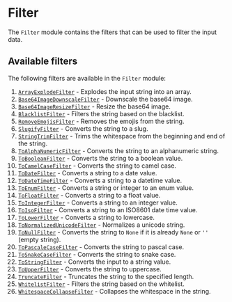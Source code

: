 # Filter

The `Filter` module contains the filters that can be used to filter the input data.

## Available filters

The following filters are available in the `Filter` module:

1. [`ArrayExplodeFilter`](ArrayExplodeFilter.py) - Explodes the input string into an array.
2. [`Base64ImageDownscaleFilter`](Base64ImageDownscaleFilter.py) - Downscale the base64 image.
3. [`Base64ImageResizeFilter`](Base64ImageResizeFilter.py) - Resize the base64 image.
2. [`BlacklistFilter`](BlacklistFilter.py) - Filters the string based on the blacklist.
3. [`RemoveEmojisFilter`](RemoveEmojisFilter.py) - Removes the emojis from the string.
4. [`SlugifyFilter`](SlugifyFilter.py) - Converts the string to a slug.
5. [`StringTrimFilter`](StringTrimFilter.py) - Trims the whitespace from the beginning and end of the string.
6. [`ToAlphaNumericFilter`](ToAlphaNumericFilter.py) - Converts the string to an alphanumeric string.
7. [`ToBooleanFilter`](ToBooleanFilter.py) - Converts the string to a boolean value.
8. [`ToCamelCaseFilter`](ToCamelCaseFilter.py) - Converts the string to camel case.
9. [`ToDateFilter`](ToDateFilter.py) - Converts a string to a date value.
10. [`ToDateTimeFilter`](ToDateTimeFilter.py) - Converts a string to a datetime value.
11. [`ToEnumFilter`](ToEnumFilter.py) - Converts a string or integer to an enum value.
12. [`ToFloatFilter`](ToFloatFilter.py) - Converts a string to a float value.
13. [`ToIntegerFilter`](ToIntegerFilter.py) - Converts a string to an integer value.
14. [`ToIsoFilter`](ToIsoFilter.py) - Converts a string to an ISO8601 date time value.
15. [`ToLowerFilter`](ToLowerFilter.py) - Converts a string to lowercase.
16. [`ToNormalizedUnicodeFilter`](ToNormalizedUnicodeFilter.py) - Normalizes a unicode string.
17. [`ToNullFilter`](ToNullFilter.py) - Converts the string to `None` if it is already `None` or `''` (empty string).
18. [`ToPascaleCaseFilter`](ToPascaleCaseFilter.py) - Converts the string to pascal case.
19. [`ToSnakeCaseFilter`](ToSnakeCaseFilter.py) - Converts the string to snake case.
20. [`ToStringFilter`](ToStringFilter.py) - Converts the input to a string value.
21. [`ToUpperFilter`](ToUpperFilter.py) - Converts the string to uppercase.
22. [`TruncateFilter`](TruncateFilter.py) - Truncates the string to the specified length.
23. [`WhitelistFilter`](WhitelistFilter.py) - Filters the string based on the whitelist.
24. [`WhitespaceCollapseFilter`](WhitespaceCollapseFilter.py) - Collapses the whitespace in the string.
